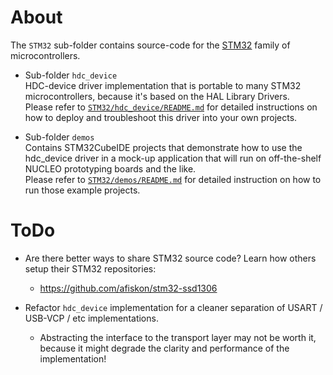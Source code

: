 # About
The ``STM32`` sub-folder contains source-code for the [STM32](https://en.wikipedia.org/wiki/STM32) family of microcontrollers.

* Sub-folder ``hdc_device``  
  HDC-device driver implementation that is portable to many STM32 
  microcontrollers, because it's based on the HAL Library Drivers.  
  Please refer to [``STM32/hdc_device/README.md``](https://github.com/kiksotik/hdc/blob/main/STM32/hdc_device/README.md) 
  for detailed instructions on how to deploy and troubleshoot this driver into your own projects.
  
* Sub-folder ``demos``  
  Contains STM32CubeIDE projects that demonstrate how to use the hdc_device driver 
  in a mock-up application that will run on off-the-shelf NUCLEO prototyping boards 
  and the like.  
  Please refer to [``STM32/demos/README.md``](https://github.com/kiksotik/hdc/blob/main/STM32/demos/README.md) 
  for detailed instruction on how to run those example projects.


# ToDo
* Are there better ways to share STM32 source code?
  Learn how others setup their STM32 repositories:
  * https://github.com/afiskon/stm32-ssd1306

* Refactor ``hdc_device`` implementation for a cleaner separation of USART / USB-VCP / etc implementations.
  * Abstracting the interface to the transport layer may not be worth it, because it might degrade the clarity and performance of the implementation!
